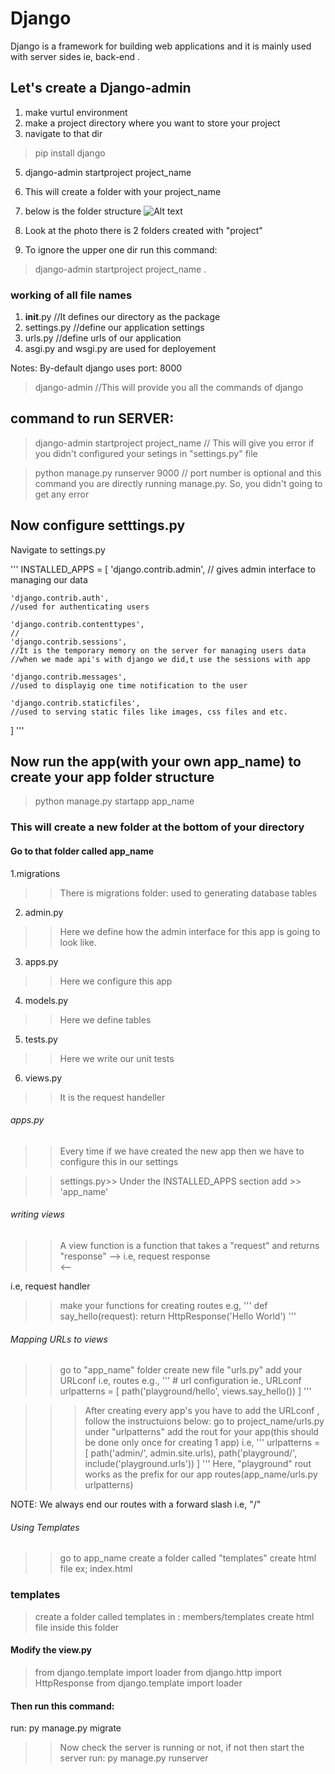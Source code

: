 # Django
Django is a framework for building web applications and it is mainly used with server sides ie, back-end .

## Let's create a Django-admin
1. make vurtul environment
2. make a project directory where you want to store your project
3. navigate to that dir
>  pip install django
5. django-admin startproject project_name
6. This will create a folder with your project_name
7. below is the folder structure
![Alt text](django.png)

8. Look at the photo there is 2 folders created with "project" 
9. To ignore the upper one dir run this command:
> django-admin startproject project_name .

### working of all file names
1. __init__.py //It defines our directory as the package
2. settings.py //define our application settings
3. urls.py     //define urls of our application
4. asgi.py and wsgi.py are used for deployement

Notes: By-default django uses port: 8000

> django-admin //This will provide you all the commands of django

## command to run SERVER:
> django-admin startproject project_name
// This will give you error if you didn't configured your setings in "settings.py" file

> python manage.py runserver 9000 
// port number is optional and this command you are directly running manage.py. So, you didn't going to 
get any error

## Now configure setttings.py
Navigate to settings.py

'''
INSTALLED_APPS = [
    'django.contrib.admin',
    // gives admin interface to managing our data

    'django.contrib.auth',
    //used for authenticating users

    'django.contrib.contenttypes',
    //
    'django.contrib.sessions',
    //It is the temporary memory on the server for managing users data
    //when we made api's with django we did,t use the sessions with app

    'django.contrib.messages',
    //used to displayig one time notification to the user

    'django.contrib.staticfiles',
    //used to serving static files like images, css files and etc.
]
'''

## Now run the app(with your own app_name) to create your app folder structure
> python manage.py startapp app_name

### This will create a new folder at the bottom of your directory
#### Go to that folder called app_name
1.migrations
>> There is migrations folder: used to generating database tables

2. admin.py
>> Here we define how the admin interface for this app is going to look like.

3. apps.py
>> Here we configure this app 

4. models.py
>> Here we define tables

5. tests.py
>> Here we write our unit tests

6. views.py
>> It is the request handeller

###### apps.py
>> Every time if we have created the new app then we have to configure this in our settings

>>settings.py>> Under the INSTALLED_APPS section add >> 'app_name'

###### writing views
>> A view function is a function that takes a "request" and returns "response"
             -->
i.e, request       response       
             <--

i.e, request handler
>> make your functions for creating routes
e.g, '''
    def say_hello(request):
        return HttpResponse('Hello World')
    '''

###### Mapping URLs to views

>> go to "app_name" folder 
>> create new file "urls.py"
>> add your URLconf i.e, routes
e.g., '''
      # url configuration ie., URLconf
      urlpatterns = [
          path('playground/hello', views.say_hello())
      ]
      '''

>>> After creating every app's you have to add the URLconf , follow the instructuions below:
> go to project_name/urls.py
> under "urlpatterns" add the rout for your app(this should be done only once for creating 1 app)
i.e, 
'''
urlpatterns = [
    path('admin/', admin.site.urls),
    path('playground/', include('playground.urls'))
]
'''
Here, "playground" rout works as the prefix for our app routes(app_name/urls.py urlpatterns)

NOTE: We always end our routes with a forward slash i.e, "/"

######  Using Templates
>> go to app_name
>> create a folder called "templates" 
>> create html file ex; index.html  
### templates
> create a folder called templates in : members/templates
> create html file inside this folder

#### Modify the view.py
>from django.template import loader
>from django.http import HttpResponse
from django.template import loader
<!-- 
def members(request):
  template = loader.get_template('index.html')
  return HttpResponse(template.render()) -->

#### Then run this command:
run: py manage.py migrate

>> Now check the server is running or not, if not then start the server
run: py manage.py runserver